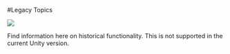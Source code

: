 #Legacy Topics

![](../uploads/Main/LegacyTOpicsIntroImage.png)

Find information here on historical functionality. This is not supported in the current Unity version.